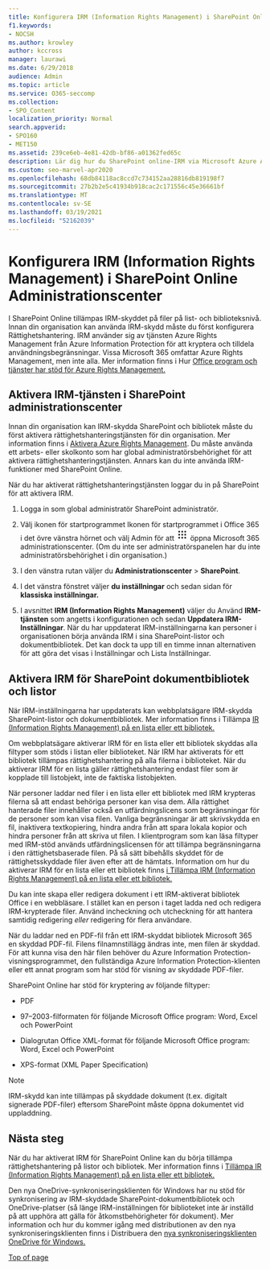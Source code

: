 ```yaml
---
title: Konfigurera IRM (Information Rights Management) i SharePoint Online Administrationscenter
f1.keywords:
- NOCSH
ms.author: krowley
author: kccross
manager: laurawi
ms.date: 6/29/2018
audience: Admin
ms.topic: article
ms.service: O365-seccomp
ms.collection:
- SPO_Content
localization_priority: Normal
search.appverid:
- SPO160
- MET150
ms.assetid: 239ce6eb-4e81-42db-bf86-a01362fed65c
description: Lär dig hur du SharePoint online-IRM via Microsoft Azure Active Directory Rights Management Services (RMS) för att skydda SharePoint och dokumentbibliotek.
ms.custom: seo-marvel-apr2020
ms.openlocfilehash: 68db84118ac8ccd7c734152aa28816db819198f7
ms.sourcegitcommit: 27b2b2e5c41934b918cac2c171556c45e36661bf
ms.translationtype: MT
ms.contentlocale: sv-SE
ms.lasthandoff: 03/19/2021
ms.locfileid: "52162039"
---
```

# <a name="set-up-information-rights-management-irm-in-sharepoint-admin-center"></a>Konfigurera IRM (Information Rights Management) i SharePoint Online Administrationscenter

I SharePoint Online tillämpas IRM-skyddet på filer på list- och biblioteksnivå. Innan din organisation kan använda IRM-skydd måste du först konfigurera Rättighetshantering. IRM använder sig av tjänsten Azure Rights Management från Azure Information Protection för att kryptera och tilldela användningsbegränsningar. Vissa Microsoft 365 omfattar Azure Rights Management, men inte alla. Mer information finns i Hur [Office program och tjänster har stöd för Azure Rights Management.](/azure/information-protection/understand-explore/office-apps-services-support)
  
## <a name="turn-on-irm-service-using-sharepoint-admin-center"></a>Aktivera IRM-tjänsten i SharePoint administrationscenter

Innan din organisation kan IRM-skydda SharePoint och bibliotek måste du först aktivera rättighetshanteringstjänsten för din organisation. Mer information finns i [Aktivera Azure Rights Management](/information-protection/deploy-use/activate-service). Du måste använda ett arbets- eller skolkonto som har global administratörsbehörighet för att aktivera rättighetshanteringstjänsten. Annars kan du inte använda IRM-funktioner med SharePoint Online.
  
När du har aktiverat rättighetshanteringstjänsten loggar du in på SharePoint för att aktivera IRM.
  
1. Logga in som global administratör SharePoint administratör.
    
2. Välj ikonen för startprogrammet Ikonen för startprogrammet i Office 365 i det övre vänstra hörnet och välj Admin för att ![ ](../media/e5aee650-c566-4100-aaad-4cc2355d909f.png) öppna Microsoft 365 administrationscenter.  (Om du inte ser administratörspanelen har du inte administratörsbehörighet i din organisation.) 
    
3. I den vänstra rutan väljer du **Administrationscenter** \> **SharePoint**.
    
4. I det vänstra fönstret väljer **du inställningar** och sedan sidan för **klassiska inställningar.**
    
5. I avsnittet **IRM (Information Rights Management)** väljer du Använd **IRM-tjänsten** som angetts i konfigurationen och sedan **Uppdatera IRM-Inställningar**. När du har uppdaterat IRM-inställningarna kan personer i organisationen börja använda IRM i sina SharePoint-listor och dokumentbibliotek. Det kan dock ta upp till en timme innan alternativen för att göra det visas i Inställningar och Lista Inställningar.
    
## <a name="irm-enable-sharepoint-document-libraries-and-lists"></a>Aktivera IRM för SharePoint dokumentbibliotek och listor
<a name="__toc220831191"> </a>

När IRM-inställningarna har uppdaterats kan webbplatsägare IRM-skydda SharePoint-listor och dokumentbibliotek. Mer information finns i Tillämpa [IR (Information Rights Management) på en lista eller ett bibliotek.](apply-irm-to-a-list-or-library.md)
  
Om webbplatsägare aktiverar IRM för en lista eller ett bibliotek skyddas alla filtyper som stöds i listan eller biblioteket. När IRM har aktiverats för ett bibliotek tillämpas rättighetshantering på alla filerna i biblioteket. När du aktiverar IRM för en lista gäller rättighetshantering endast filer som är kopplade till listobjekt, inte de faktiska listobjekten.
  
När personer laddar ned filer i en lista eller ett bibliotek med IRM krypteras filerna så att endast behöriga personer kan visa dem. Alla rättighet hanterade filer innehåller också en utfärdningslicens som begränsningar för de personer som kan visa filen. Vanliga begränsningar är att skrivskydda en fil, inaktivera textkopiering, hindra andra från att spara lokala kopior och hindra personer från att skriva ut filen. I klientprogram som kan läsa filtyper med IRM-stöd används utfärdningslicensen för att tillämpa begränsningarna i den rättighetsbaserade filen. På så sätt bibehålls skyddet för de rättighetsskyddade filer även efter att de hämtats. Information om hur du aktiverar IRM för en lista eller ett bibliotek finns [i Tillämpa IRM (Information Rights Management) på en lista eller ett bibliotek.](apply-irm-to-a-list-or-library.md)
  
Du kan inte skapa eller redigera dokument i ett IRM-aktiverat bibliotek Office i en webbläsare. I stället kan en person i taget ladda ned och redigera IRM-krypterade filer. Använd incheckning och utcheckning för att hantera samtidig redigering  *eller*  redigering för flera användare. 
  
När du laddar ned en PDF-fil från ett IRM-skyddat bibliotek Microsoft 365 en skyddad PDF-fil. Filens filnamnstillägg ändras inte, men filen är skyddad. För att kunna visa den här filen behöver du Azure Information Protection-visningsprogrammet, den fullständiga Azure Information Protection-klienten eller ett annat program som har stöd för visning av skyddade PDF-filer. 
  
SharePoint Online har stöd för kryptering av följande filtyper:
  
- PDF
    
- 97–2003-filformaten för följande Microsoft Office program: Word, Excel och PowerPoint
    
- Dialogrutan Office XML-format för följande Microsoft Office program: Word, Excel och PowerPoint
    
- XPS-format (XML Paper Specification)
 
> [!NOTE]
> IRM-skydd kan inte tillämpas på skyddade dokument (t.ex. digitalt signerade PDF-filer) eftersom SharePoint måste öppna dokumentet vid uppladdning. 

## <a name="next-steps"></a>Nästa steg
<a name="__toc220831191"> </a>

När du har aktiverat IRM för SharePoint Online kan du börja tillämpa rättighetshantering på listor och bibliotek. Mer information finns i [Tillämpa IR (Information Rights Management) på en lista eller ett bibliotek.](apply-irm-to-a-list-or-library.md)
  
Den nya OneDrive-synkroniseringsklienten för Windows har nu stöd för synkronisering av IRM-skyddade SharePoint-dokumentbibliotek och OneDrive-platser (så länge IRM-inställningen för biblioteket inte är inställd på att upphöra att gälla för åtkomstbehörigheter för dokument). Mer information och hur du kommer igång med distributionen av den nya synkroniseringsklienten finns i Distribuera den [nya synkroniseringsklienten OneDrive för Windows.](/onedrive/deploy-on-windows)
  
[Top of page](set-up-irm-in-sp-admin-center.md)